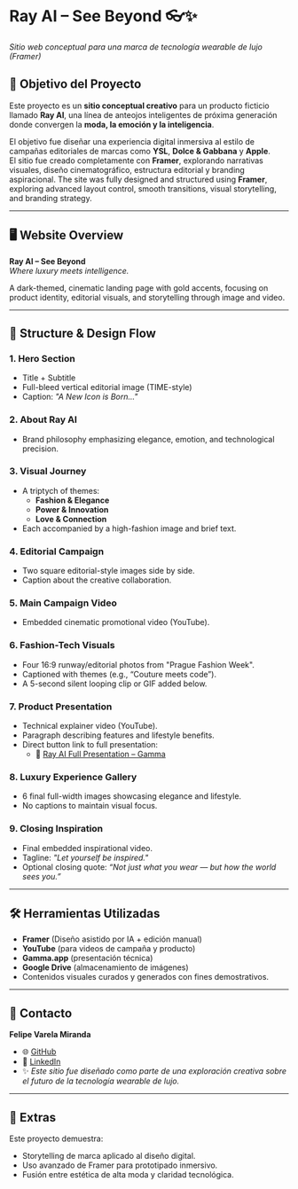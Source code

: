 # Ray AI – See Beyond 👓✨  
*Sitio web conceptual para una marca de tecnología wearable de lujo (Framer)*

## 🎯 Objetivo del Proyecto

Este proyecto es un **sitio conceptual creativo** para un producto ficticio llamado **Ray AI**, una línea de anteojos inteligentes de próxima generación donde convergen la **moda, la emoción y la inteligencia**.

El objetivo fue diseñar una experiencia digital inmersiva al estilo de campañas editoriales de marcas como **YSL**, **Dolce & Gabbana** y **Apple**.  
El sitio fue creado completamente con **Framer**, explorando narrativas visuales, diseño cinematográfico, estructura editorial y branding aspiracional.
The site was fully designed and structured using **Framer**, exploring advanced layout control, smooth transitions, visual storytelling, and branding strategy.

---

## 🖥️ Website Overview

**Ray AI – See Beyond**  
*Where luxury meets intelligence.*

A dark-themed, cinematic landing page with gold accents, focusing on product identity, editorial visuals, and storytelling through image and video.

---

## 📐 Structure & Design Flow

### 1. **Hero Section**
- Title + Subtitle
- Full-bleed vertical editorial image (TIME-style)
- Caption: *"A New Icon is Born..."*

### 2. **About Ray AI**
- Brand philosophy emphasizing elegance, emotion, and technological precision.

### 3. **Visual Journey**
- A triptych of themes:
  - **Fashion & Elegance**
  - **Power & Innovation**
  - **Love & Connection**
- Each accompanied by a high-fashion image and brief text.

### 4. **Editorial Campaign**
- Two square editorial-style images side by side.
- Caption about the creative collaboration.

### 5. **Main Campaign Video**
- Embedded cinematic promotional video (YouTube).

### 6. **Fashion-Tech Visuals**
- Four 16:9 runway/editorial photos from "Prague Fashion Week".
- Captioned with themes (e.g., “Couture meets code”).
- A 5-second silent looping clip or GIF added below.

### 7. **Product Presentation**
- Technical explainer video (YouTube).
- Paragraph describing features and lifestyle benefits.
- Direct button link to full presentation:
  - 📎 [Ray AI Full Presentation – Gamma](https://gamma.app/docs/Ray-AI-Mira-Mas-Alla-b1m7b3arl5cmm0x)

### 8. **Luxury Experience Gallery**
- 6 final full-width images showcasing elegance and lifestyle.
- No captions to maintain visual focus.

### 9. **Closing Inspiration**
- Final embedded inspirational video.
- Tagline: *"Let yourself be inspired."*
- Optional closing quote: _“Not just what you wear — but how the world sees you.”_

---

## 🛠️ Herramientas Utilizadas

- **Framer** (Diseño asistido por IA + edición manual)
- **YouTube** (para videos de campaña y producto)
- **Gamma.app** (presentación técnica)
- **Google Drive** (almacenamiento de imágenes)
- Contenidos visuales curados y generados con fines demostrativos.

---

## 🔗 Contacto

**Felipe Varela Miranda**  
- 🌐 [GitHub](https://github.com/eremohn)  
- 💼 [LinkedIn](https://www.linkedin.com/in/felipe-varela-miranda/)  
- ✨ _Este sitio fue diseñado como parte de una exploración creativa sobre el futuro de la tecnología wearable de lujo._

---

## 🧠 Extras

Este proyecto demuestra:
- Storytelling de marca aplicado al diseño digital.
- Uso avanzado de Framer para prototipado inmersivo.
- Fusión entre estética de alta moda y claridad tecnológica.


